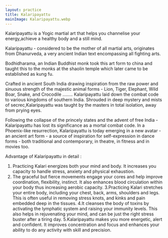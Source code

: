 ```yaml
---
layout: practice
title: Kalaripayattu
mainImage: Kalaripayattu.webp
---
```

Kalaripayattu is a Yogic martial art that helps you channelise your energy,achieve a healthy body and a still mind.

Kalaripayattu - considered to be the mother of all martial arts, originates from Dhanurveda, a very ancient Indian text encompassing all fighting arts. 

Bodhidharama, an Indian Buddhist monk took this art form to china and taught this to the monks at the shaolin temple which later came to be established as kung fu. 

Crafted in ancient South India drawing inspiration from the raw power and sinuous strength of the majestic animal forms - Lion, Tiger, Elephant, Wild Boar, Snake, and Crocodile ........ Kalaripayattu laid down the combat code to various kingdoms of southern India. Shrouded in deep mystery and mists of secrec,Kalaripayattu was taught by the masters in total isolation, away from prying eyes. 

Following the collapse of the princely states and the advent of free India - Kalaripayattu has lost its significance as a mortal combat code. In a Phoenix-like resurrection, Kalaripayattu is today emerging in a new avatar - an ancient art form - a source of inspiration for self-expression in dance forms - both traditional and contemporary, in theatre, in fitness and in movies too.

Advantage of Kalaripayattu in detail :
1.  Practicing Kalari energizes both your mind and body. It increases you capacity to handle stress, anxiety and physical exhaustion.
2. The graceful but fierce movements engage your cores and help improve coordination, flexibility, instinct. It also enhances blood circulation within your body thus increasing aerobic capacity.
3.Practicing Kalari stretches your entire body, including your chest, back, arms, shoulders and legs. This is often useful in removing stress knots, and kinks and pain embedded deep in the tissues.
4.It cleanses the body of toxins by activating the lymphatic system and raising your immunity levels. This also helps in rejuvenating your mind, and can be just the right stress buster after a tiring day.
5.Kalaripayattu makes you more energetic, alert and confident. It improves concentration and focus and enhances your ability to do any activity with skill and precision.
